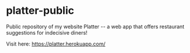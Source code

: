 # platter-public
Public repository of my website Platter -- a web app that offers restaurant suggestions for indecisive diners! 

Visit here: https://platter.herokuapp.com/ 


